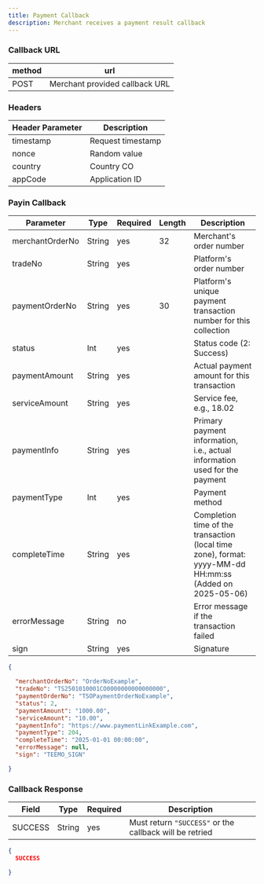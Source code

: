 ```yaml
---
title: Payment Callback
description: Merchant receives a payment result callback
---
```


### Callback URL

| method | url                            |
| ------ | ------------------------------ |
| POST   | Merchant provided callback URL |

### Headers

| Header Parameter | Description       |
| ---------------- |-------------------|
| timestamp        | Request timestamp |
| nonce            | Random value      |
| country          | Country CO        |
| appCode          | Application ID    |

### Payin Callback

| Parameter       | Type   | Required | Length | Description                                                                                               |
| --------------- | ------ | -------- | ------ | --------------------------------------------------------------------------------------------------------- |
| merchantOrderNo | String | yes      | 32     | Merchant's order number                                                                                   |
| tradeNo         | String | yes      |        | Platform's order number                                                                                   |
| paymentOrderNo  | String | yes      | 30     | Platform's unique payment transaction number for this collection                                          |
| status          | Int    | yes      |        | Status code (2: Success)                                                                                  |
| paymentAmount   | String | yes      |        | Actual payment amount for this transaction                                                                |
| serviceAmount   | String | yes      |        | Service fee, e.g., 18.02                                                                                  |
| paymentInfo     | String | yes      |        | Primary payment information, i.e., actual information used for the payment                                |
| paymentType     | Int    | yes      |        | Payment method                                                                                            |
| completeTime    | String | yes      |        | Completion time of the transaction (local time zone), format: yyyy-MM-dd HH\:mm\:ss (Added on 2025-05-06) |
| errorMessage    | String | no       |        | Error message if the transaction failed                                                                   |
| sign            | String | yes      |        | Signature                                                                                                 |


```json title= Request Example
{

  "merchantOrderNo": "OrderNoExample",
  "tradeNo": "TS2501010001CO0000000000000000",
  "paymentOrderNo": "TSOPaymentOrderNoExample",
  "status": 2,
  "paymentAmount": "1000.00",
  "serviceAmount": "10.00",
  "paymentInfo": "https://www.paymentLinkExample.com",
  "paymentType": 204,
  "completeTime": "2025-01-01 00:00:00",
  "errorMessage": null,
  "sign": "TEEMO_SIGN"

}
```


### Callback Response 

| Field   | Type   | Required | Description                                             |
| ------- | ------ | -------- | ------------------------------------------------------- |
| SUCCESS | String | yes      | Must return `"SUCCESS"` or the callback will be retried |

```json title= Request Example
{
  SUCCESS

}
```

